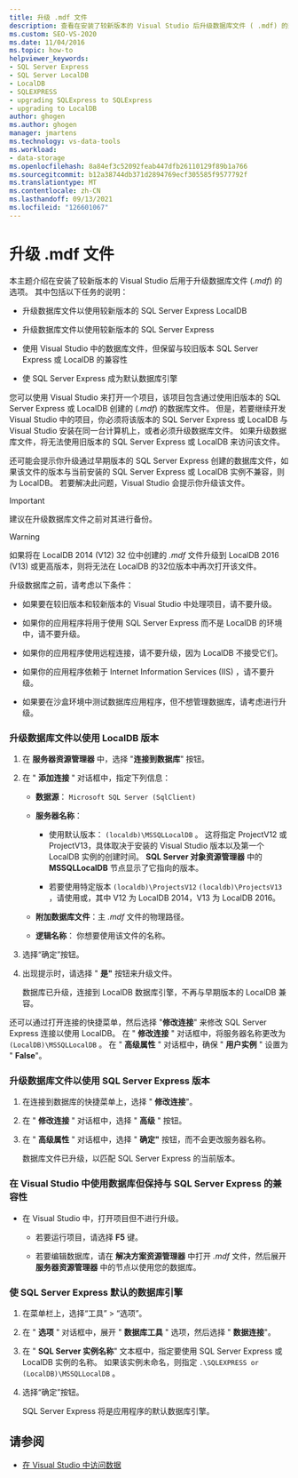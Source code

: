 ```yaml
---
title: 升级 .mdf 文件
description: 查看在安装了较新版本的 Visual Studio 后升级数据库文件 ( .mdf) 的选项。
ms.custom: SEO-VS-2020
ms.date: 11/04/2016
ms.topic: how-to
helpviewer_keywords:
- SQL Server Express
- SQL Server LocalDB
- LocalDB
- SQLEXPRESS
- upgrading SQLExpress to SQLExpress
- upgrading to LocalDB
author: ghogen
ms.author: ghogen
manager: jmartens
ms.technology: vs-data-tools
ms.workload:
- data-storage
ms.openlocfilehash: 8a84ef3c52092feab447dfb26110129f89b1a766
ms.sourcegitcommit: b12a38744db371d2894769ecf305585f9577792f
ms.translationtype: MT
ms.contentlocale: zh-CN
ms.lasthandoff: 09/13/2021
ms.locfileid: "126601067"
---
```

# <a name="upgrade-mdf-files"></a>升级 .mdf 文件

本主题介绍在安装了较新版本的 Visual Studio 后用于升级数据库文件 (*.mdf*) 的选项。 其中包括以下任务的说明：

- 升级数据库文件以使用较新版本的 SQL Server Express LocalDB

- 升级数据库文件以使用较新版本的 SQL Server Express

- 使用 Visual Studio 中的数据库文件，但保留与较旧版本 SQL Server Express 或 LocalDB 的兼容性

- 使 SQL Server Express 成为默认数据库引擎

您可以使用 Visual Studio 来打开一个项目，该项目包含通过使用旧版本的 SQL Server Express 或 LocalDB 创建的 (*.mdf*) 的数据库文件。 但是，若要继续开发 Visual Studio 中的项目，你必须将该版本的 SQL Server Express 或 LocalDB 与 Visual Studio 安装在同一台计算机上，或者必须升级数据库文件。 如果升级数据库文件，将无法使用旧版本的 SQL Server Express 或 LocalDB 来访问该文件。

还可能会提示你升级通过早期版本的 SQL Server Express 创建的数据库文件，如果该文件的版本与当前安装的 SQL Server Express 或 LocalDB 实例不兼容，则为 LocalDB。 若要解决此问题，Visual Studio 会提示你升级该文件。

> [!IMPORTANT]
> 建议在升级数据库文件之前对其进行备份。

> [!WARNING]
> 如果将在 LocalDB 2014 (V12) 32 位中创建的 *.mdf* 文件升级到 LocalDB 2016 (V13) 或更高版本，则将无法在 LocalDB 的32位版本中再次打开该文件。

升级数据库之前，请考虑以下条件：

- 如果要在较旧版本和较新版本的 Visual Studio 中处理项目，请不要升级。

- 如果你的应用程序将用于使用 SQL Server Express 而不是 LocalDB 的环境中，请不要升级。

- 如果你的应用程序使用远程连接，请不要升级，因为 LocalDB 不接受它们。

- 如果你的应用程序依赖于 Internet Information Services (IIS) ，请不要升级。

- 如果要在沙盒环境中测试数据库应用程序，但不想管理数据库，请考虑进行升级。

### <a name="to-upgrade-a-database-file-to-use-the-localdb-version"></a>升级数据库文件以使用 LocalDB 版本

1. 在 **服务器资源管理器** 中，选择 "**连接到数据库**" 按钮。

2. 在 " **添加连接** " 对话框中，指定下列信息：

    - **数据源**： `Microsoft SQL Server (SqlClient)`

    - **服务器名称**：

        - 使用默认版本： `(localdb)\MSSQLLocalDB` 。  这将指定 ProjectV12 或 ProjectV13，具体取决于安装的 Visual Studio 版本以及第一个 LocalDB 实例的创建时间。 **SQL Server 对象资源管理器** 中的 **MSSQLLocalDB** 节点显示了它指向的版本。

        - 若要使用特定版本 `(localdb)\ProjectsV12` `(localdb)\ProjectsV13` ，请使用或，其中 V12 为 LocalDB 2014，V13 为 LocalDB 2016。

    - **附加数据库文件**：主 *.mdf* 文件的物理路径。

    - **逻辑名称**： 你想要使用该文件的名称。

3. 选择“确定”按钮。

4. 出现提示时，请选择 " **是"** 按钮来升级文件。

    数据库已升级，连接到 LocalDB 数据库引擎，不再与早期版本的 LocalDB 兼容。

还可以通过打开连接的快捷菜单，然后选择 "**修改连接**" 来修改 SQL Server Express 连接以使用 LocalDB。 在 " **修改连接** " 对话框中，将服务器名称更改为 `(LocalDB)\MSSQLLocalDB` 。 在 " **高级属性** " 对话框中，确保 " **用户实例** " 设置为 " **False**"。

### <a name="to-upgrade-a-database-file-to-use-the-sql-server-express-version"></a>升级数据库文件以使用 SQL Server Express 版本

1. 在连接到数据库的快捷菜单上，选择 " **修改连接**"。

2. 在 " **修改连接** " 对话框中，选择 " **高级** " 按钮。

3. 在 " **高级属性** " 对话框中，选择 " **确定"** 按钮，而不会更改服务器名称。

    数据库文件已升级，以匹配 SQL Server Express 的当前版本。

### <a name="to-work-with-the-database-in-visual-studio-but-retain-compatibility-with-sql-server-express"></a>在 Visual Studio 中使用数据库但保持与 SQL Server Express 的兼容性

- 在 Visual Studio 中，打开项目但不进行升级。

  - 若要运行项目，请选择 **F5** 键。

  - 若要编辑数据库，请在 **解决方案资源管理器** 中打开 *.mdf* 文件，然后展开 **服务器资源管理器** 中的节点以使用您的数据库。

### <a name="to-make-sql-server-express-the-default-database-engine"></a>使 SQL Server Express 默认的数据库引擎

1. 在菜单栏上，选择“工具” > “选项”。

2. 在 " **选项** " 对话框中，展开 " **数据库工具** " 选项，然后选择 " **数据连接**"。

3. 在 " **SQL Server 实例名称**" 文本框中，指定要使用 SQL Server Express 或 LocalDB 实例的名称。 如果该实例未命名，则指定 `.\SQLEXPRESS or (LocalDB)\MSSQLLocalDB` 。

4. 选择“确定”按钮。

    SQL Server Express 将是应用程序的默认数据库引擎。

## <a name="see-also"></a>请参阅

- [在 Visual Studio 中访问数据](accessing-data-in-visual-studio.md)
